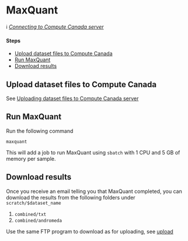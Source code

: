 # MaxQuant

:information_source: *[Connecting to Compute Canada server](connect.md)*

#### Steps

* [Upload dataset files to Compute Canada](#upload-dataset-files-to-compute-canada)
* [Run MaxQuant](#run-maxquant)
* [Download results](#download-results)

## Upload dataset files to Compute Canada

See [Uploading dataset files to Compute Canada server](upload.md)

## Run MaxQuant

Run the following command

```
maxquant
```

This will add a job to run MaxQuant using `sbatch` with 1 CPU and 5 GB of memory per sample.

## Download results

Once you receive an email telling you that MaxQuant completed, you can download the results from the following folders under `scratch/$dataset_name`

1. `combined/txt`
2. `combined/andromeda`

Use the same FTP program to download as for uploading, see [upload](upload.md)
